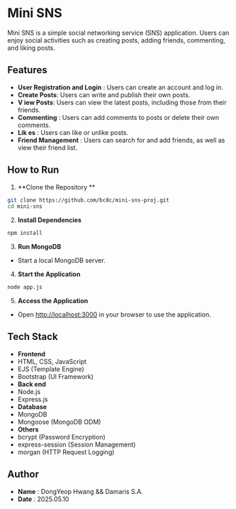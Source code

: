 # Mini SNS
Mini SNS is a simple social networking service (SNS) application. Users can enjoy social activities such as creating posts, adding friends, commenting, and liking posts.
## Features
- **User Registration and Login** : Users can create an account and log in.
- **Create Posts**: Users can write and publish their own posts.
- **V iew Posts**: Users can view the latest posts, including those from their friends.
- **Commenting** : Users can add comments to posts or delete their own comments.
- **Lik es** : Users can like or unlike posts.
- **Friend Management** : Users can search for and add friends, as well as view their friend list.
## How to Run
1. **Clone the Repository **
```bash
git clone https://github.com/bc8c/mini-sns-proj.git
cd mini-sns
```
2. **Install Dependencies**
```bash
npm install
```
3. **Run MongoDB**
- Start a local MongoDB server.
4. **Start the Application**
```bash
node app.js
```
5. **Access the Application**
- Open [http://localhost:3000](http://localhost:3000) in your browser to use the application.
## Tech Stack
- **Frontend**
- HTML, CSS, JavaScript
- EJS (Template Engine)
- Bootstrap (UI Framework)
- **Back end**
- Node.js
- Express.js
- **Database**
- MongoDB
- Mongoose (MongoDB ODM)
- **Others**
- bcrypt (Password Encryption)
- express-session (Session Management)
- morgan (HTTP Request Logging)
## Author
- **Name** : DongYeop Hwang && Damaris S.A.
- **Date** : 2025.05.10